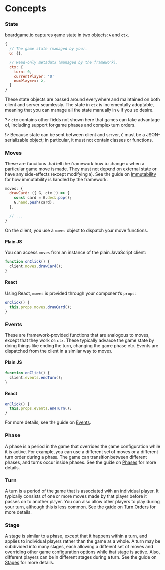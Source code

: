 # Concepts

### State

boardgame.io captures game state in two objects: `G` and `ctx`.

```js
{
  // The game state (managed by you).
  G: {},

  // Read-only metadata (managed by the framework).
  ctx: {
    turn: 0,
    currentPlayer: '0',
    numPlayers: 2,
  }
}
```

These state objects are passed around everywhere and maintained
on both client and server seamlessly. The state in `ctx` is
incrementally adoptable, meaning that you can manage all the
state manually in `G` if you so desire.

?> `ctx` contains other fields not shown here that games
can take advantage of, including support for game phases and complex
turn orders.

!> Because state can be sent between client and server,
`G` must be a JSON-serializable object; in particular, it must
not contain classes or functions.

### Moves

These are functions that tell the framework how to change `G`
when a particular game move is made. They must not depend on
external state or have any side-effects (except modifying `G`).
See the guide on [Immutability](immutability.md) for how
immutability is handled by the framework.

```js
moves: {
  drawCard: ({ G, ctx }) => {
    const card = G.deck.pop();
    G.hand.push(card);
  },

  // ...
}
```

On the client, you use a `moves` object to dispatch your
move functions.

<!-- tabs:start -->
#### **Plain JS**

You can access `moves` from an instance of the plain JavaScript client:

```js
function onClick() {
  client.moves.drawCard();
}
```

#### **React**

Using React, `moves` is provided through your component’s `props`:

```js
onClick() {
  this.props.moves.drawCard();
}
```

<!-- tabs:end -->

### Events

These are framework-provided functions that are analogous to moves, except that they work on `ctx`. These typically advance the game state by doing things like
ending the turn, changing the game phase etc.
Events are dispatched from the client in a similar way to moves.

<!-- tabs:start -->
#### **Plain JS**
```js
function onClick() {
  client.events.endTurn();
}
```

#### **React**
```js
onClick() {
  this.props.events.endTurn();
}
```
<!-- tabs:end -->

For more details, see the guide on [Events](events.md).

### Phase

A phase is a period in the game that overrides the game
configuration while it is active. For example, you can use
a different set of moves or a different turn order during
a phase. The game can transition between different phases, and turns
occur inside phases. See the guide on [Phases](phases.md) for more details.

### Turn

A turn is a period of the game that is associated with an individual
player. It typically consists of one or more moves made by
that player before it passes on to another player. You can
also allow other players to play during your turn, although
this is less common. See the guide on
[Turn Orders](turn-order.md) for more details.

### Stage

A stage is similar to a phase, except that it happens within a turn, and
applies to individual players rather than the game as a whole.
A turn may be subdivided into many stages, each allowing a different set of moves
and overriding other game configuration options while that stage is active.
Also, different players can be in different stages during a turn.
See the guide on [Stages](stages.md) for more details.

